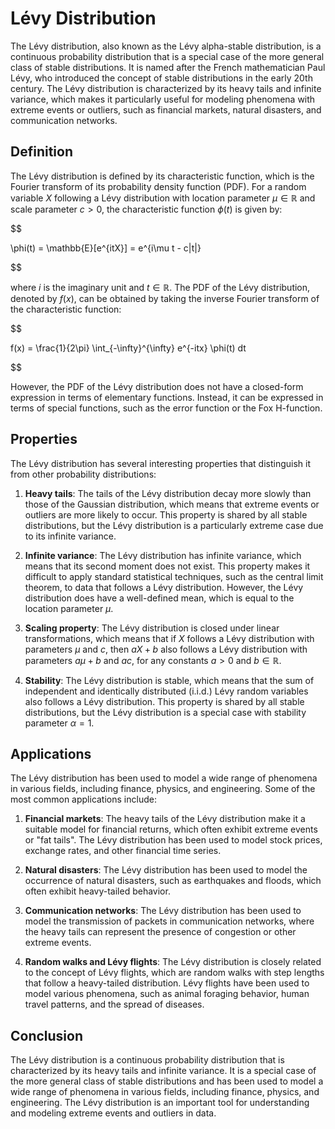 # Lévy Distribution

The Lévy distribution, also known as the Lévy alpha-stable distribution, is a continuous probability distribution that is a special case of the more general class of stable distributions. It is named after the French mathematician Paul Lévy, who introduced the concept of stable distributions in the early 20th century. The Lévy distribution is characterized by its heavy tails and infinite variance, which makes it particularly useful for modeling phenomena with extreme events or outliers, such as financial markets, natural disasters, and communication networks.

## Definition

The Lévy distribution is defined by its characteristic function, which is the Fourier transform of its probability density function (PDF). For a random variable $X$ following a Lévy distribution with location parameter $\mu \in \mathbb{R}$ and scale parameter $c > 0$, the characteristic function $\phi(t)$ is given by:


$$

\phi(t) = \mathbb{E}[e^{itX}] = e^{i\mu t - c|t|}

$$


where $i$ is the imaginary unit and $t \in \mathbb{R}$. The PDF of the Lévy distribution, denoted by $f(x)$, can be obtained by taking the inverse Fourier transform of the characteristic function:


$$

f(x) = \frac{1}{2\pi} \int_{-\infty}^{\infty} e^{-itx} \phi(t) dt

$$


However, the PDF of the Lévy distribution does not have a closed-form expression in terms of elementary functions. Instead, it can be expressed in terms of special functions, such as the error function or the Fox H-function.

## Properties

The Lévy distribution has several interesting properties that distinguish it from other probability distributions:

1. **Heavy tails**: The tails of the Lévy distribution decay more slowly than those of the Gaussian distribution, which means that extreme events or outliers are more likely to occur. This property is shared by all stable distributions, but the Lévy distribution is a particularly extreme case due to its infinite variance.

2. **Infinite variance**: The Lévy distribution has infinite variance, which means that its second moment does not exist. This property makes it difficult to apply standard statistical techniques, such as the central limit theorem, to data that follows a Lévy distribution. However, the Lévy distribution does have a well-defined mean, which is equal to the location parameter $\mu$.

3. **Scaling property**: The Lévy distribution is closed under linear transformations, which means that if $X$ follows a Lévy distribution with parameters $\mu$ and $c$, then $aX + b$ also follows a Lévy distribution with parameters $a\mu + b$ and $ac$, for any constants $a > 0$ and $b \in \mathbb{R}$.

4. **Stability**: The Lévy distribution is stable, which means that the sum of independent and identically distributed (i.i.d.) Lévy random variables also follows a Lévy distribution. This property is shared by all stable distributions, but the Lévy distribution is a special case with stability parameter $\alpha = 1$.

## Applications

The Lévy distribution has been used to model a wide range of phenomena in various fields, including finance, physics, and engineering. Some of the most common applications include:

1. **Financial markets**: The heavy tails of the Lévy distribution make it a suitable model for financial returns, which often exhibit extreme events or "fat tails". The Lévy distribution has been used to model stock prices, exchange rates, and other financial time series.

2. **Natural disasters**: The Lévy distribution has been used to model the occurrence of natural disasters, such as earthquakes and floods, which often exhibit heavy-tailed behavior.

3. **Communication networks**: The Lévy distribution has been used to model the transmission of packets in communication networks, where the heavy tails can represent the presence of congestion or other extreme events.

4. **Random walks and Lévy flights**: The Lévy distribution is closely related to the concept of Lévy flights, which are random walks with step lengths that follow a heavy-tailed distribution. Lévy flights have been used to model various phenomena, such as animal foraging behavior, human travel patterns, and the spread of diseases.

## Conclusion

The Lévy distribution is a continuous probability distribution that is characterized by its heavy tails and infinite variance. It is a special case of the more general class of stable distributions and has been used to model a wide range of phenomena in various fields, including finance, physics, and engineering. The Lévy distribution is an important tool for understanding and modeling extreme events and outliers in data.
